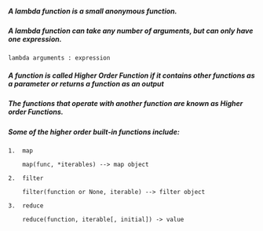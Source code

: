##### A lambda function is a small anonymous function.

##### A lambda function can take any number of arguments, but can only have one expression.

	lambda arguments : expression


##### A function is called **Higher Order Function** if it contains other functions as a parameter or returns a function as an output 

##### The functions that operate with another function are known as Higher order Functions.


##### Some of the higher order built-in functions include:

	1.	map

		map(func, *iterables) --> map object

	2.	filter

		filter(function or None, iterable) --> filter object

	3.	reduce

		reduce(function, iterable[, initial]) -> value